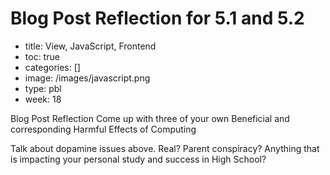 # Blog Post Reflection for 5.1 and 5.2

- title: View, JavaScript, Frontend
- toc: true
- categories: []
- image: /images/javascript.png
- type: pbl
- week: 18

Blog Post Reflection
Come up with three of your own Beneficial and corresponding Harmful Effects of Computing

Talk about dopamine issues above. Real? Parent conspiracy? Anything that is impacting your personal study and success in High School?